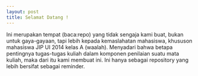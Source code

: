 ```yaml
---
layout: post
title: Selamat Datang !
---
```


Ini merupakan tempat (baca:repo) yang tidak sengaja kami buat, bukan untuk gaya-gayaan, tapi lebih kepada kemaslahatan mahasiswa, khususon mahasiswa JIP UI 2014 kelas A (waalah). Menyadari bahwa betapa pentingnya tugas-tugas kuliah dalam komponen penilaian suatu mata kuliah, maka dari itu kami membuat ini. Ini hanya sebagai repository yang lebih bersifat sebagai reminder.
